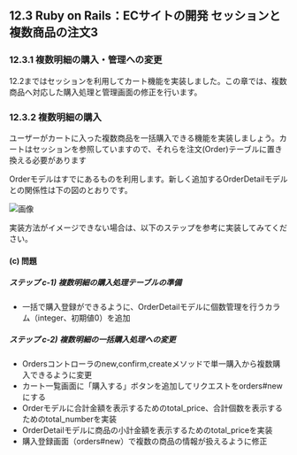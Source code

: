 ## 12.3 Ruby on Rails：ECサイトの開発 セッションと複数商品の注文3

### 12.3.1 複数明細の購入・管理への変更

12.2まではセッションを利用してカート機能を実装しました。この章では、複数商品へ対応した購入処理と管理画面の修正を行います。

### 12.3.2 複数明細の購入

ユーザーがカートに入った複数商品を一括購入できる機能を実装しましょう。カートはセッションを参照していますので、それらを注文(Order)テーブルに置き換える必要があります

Orderモデルはすでにあるものを利用します。新しく追加するOrderDetailモデルとの関係性は下の図のとおりです。

![画像](images/12-3-1-1.png)

実装方法がイメージできない場合は、以下のステップを参考に実装してみてください。

#### (c) 問題

##### ステップ c-1) 複数明細の購入処理テーブルの準備
- 一括で購入登録ができるように、OrderDetailモデルに個数管理を行うカラム（integer、初期値0）を追加

##### ステップ c-2) 複数明細の一括購入処理への変更
- Ordersコントローラのnew,confirm,createメソッドで単一購入から複数購入できるように変更
- カート一覧画面に「購入する」ボタンを追加してリクエストをorders#newにする
- Orderモデルに合計金額を表示するためのtotal_price、合計個数を表示するためのtotal_numberを実装
- OrderDetailモデルに商品の小計金額を表示するためのtotal_priceを実装
- 購入登録画面（orders#new）で複数の商品の情報が扱えるように修正

